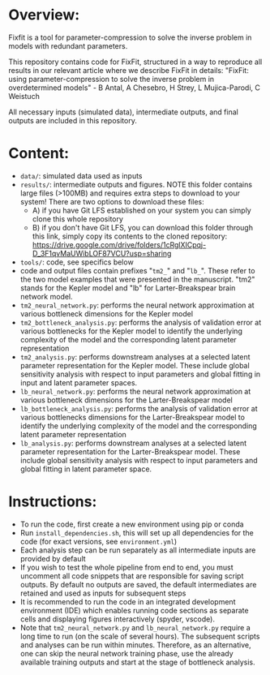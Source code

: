 # Overview:
Fixfit is a tool for parameter-compression to solve the inverse problem in models with redundant parameters.

This repository contains code for FixFit, structured in a way to reproduce all results in our relevant article where we describe FixFit in details:
"FixFit: using parameter-compression to solve the inverse problem in overdetermined models" - B Antal, A Chesebro, H Strey, L Mujica-Parodi, C Weistuch

All necessary inputs (simulated data), intermediate outputs, and final outputs are included in this repository.

# Content:
- `data/`: simulated data used as inputs
- `results/`: intermediate outputs and figures. NOTE this folder contains large files (>100MB) and requires extra steps to download to your system! There are two options to download these files:
    - A) if you have Git LFS established on your system you can simply clone this whole repository
    - B) if you don't have Git LFS, you can download this folder through this link, simply copy its contents to the cloned repository: https://drive.google.com/drive/folders/1cRglXICpqj-D_3F1qvMaUWibLOF87VCU?usp=sharing
- `tools/`: code, see specifics below
- code and output files contain prefixes "`tm2_`" and "`lb_`". These refer to the two model examples that were presented in the manuscript. "tm2" stands for the Kepler model and "lb" for Larter-Breakspear brain network model.
- `tm2_neural_network.py`: performs the neural network approximation at various bottleneck dimensions for the Kepler model
- `tm2_bottleneck_analysis.py`: performs the analysis of validation error at various bottlenecks for the Kepler model to identify the underlying complexity of the model and the corresponding latent parameter representation
- `tm2_analysis.py`: performs downstream analyses at a selected latent parameter representation for the Kepler model. These include global sensitivity analysis with respect to input parameters and global fitting in input and latent parameter spaces.
- `lb_neural_network.py`: performs the neural network approximation at various bottleneck dimensions for the Larter-Breakspear model
- `lb_bottleneck_analysis.py`: performs the analysis of validation error at various bottlenecks dimensions for the Larter-Breakspear model to identify the underlying complexity of the model and the corresponding latent parameter representation
- `lb_analysis.py`: performs downstream analyses at a selected latent parameter representation for the Larter-Breakspear model. These include global sensitivity analysis with respect to input parameters and global fitting in latent parameter space.

# Instructions:
- To run the code, first create a new environment using pip or conda
- Run `install_dependencies.sh`, this will set up all dependencies for the code (for exact versions, see `environment.yml`)
- Each analysis step can be run separately as all intermediate inputs are provided by default
- If you wish to test the whole pipeline from end to end, you must uncomment all code snippets that are responsible for saving script outputs. By default no outputs are saved, the default intermediates are retained and used as inputs for subsequent steps
- It is recommended to run the code in an integrated development environment (IDE) which enables running code sections as separate cells and displaying figures interactively (spyder, vscode).
- Note that `tm2_neural_network.py` and `lb_neural_network.py` require a long time to run (on the scale of several hours). The subsequent scripts and analyses can be run within minutes. Therefore, as an alternative, one can skip the neural network training phase, use the already available training outputs and start at the stage of bottleneck analysis.
